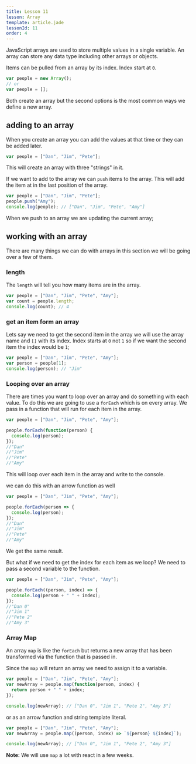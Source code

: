 ```yaml
---
title: Lesson 11
lesson: Array
template: article.jade
lessonId: 11
order: 4
---
```


JavaScript arrays are used to store multiple values in a single variable. An array can store any data type including other arrays or objects.

Items can be pulled from an array by its index. Index start at `0`.

```javascript
var people = new Array();
// or
var people = [];
```

Both create an array but the second options is the most common ways we define a new array.

## adding to an array

When you create an array you can add the values at that time or they can be added later.

```javascript
var people = ["Dan", "Jim", "Pete"];
```

This will create an array with three "strings" in it.

If we want to add to the array we can `push` items to the array. This will add the item at in the last position of the array.

```javascript
var people = ["Dan", "Jim", "Pete"];
people.push("Amy");
console.log(people); // ["Dan", "Jim", "Pete", "Amy"]
```

When we push to an array we are updating the current array;

## working with an array

There are many things we can do with arrays in this section we will be going over a few of them.

### length

The `length` will tell you how many items are in the array.

```javascript
var people = ["Dan", "Jim", "Pete", "Amy"];
var count = people.length;
console.log(count); // 4
```

### get an item form an array

Lets say we need to get the second item in the array we will use the array name and `[]` with its index. Index starts at `0` not `1` so if we want the second item the index would be `1`;

```javascript
var people = ["Dan", "Jim", "Pete", "Amy"];
var person = people[1];
console.log(person); // "Jim"
```

### Looping over an array

There are times you want to loop over an array and do something with each value. To do this we are going to use a `forEach` which is on every array. We pass in a function that will run for each item in the array.

```javascript
var people = ["Dan", "Jim", "Pete", "Amy"];

people.forEach(function(person) {
  console.log(person);
});
//"Dan"
//"Jim"
//"Pete"
//"Amy"
```

This will loop over each item in the array and write to the console.

we can do this with an arrow function as well

```javascript
var people = ["Dan", "Jim", "Pete", "Amy"];

people.forEach(person => {
  console.log(person);
});
//"Dan"
//"Jim"
//"Pete"
//"Amy"
```

We get the same result.

But what if we need to get the index for each item as we loop? We need to pass a second variable to the function.

```javascript
var people = ["Dan", "Jim", "Pete", "Amy"];

people.forEach((person, index) => {
  console.log(person + " " + index);
});
//"Dan 0"
//"Jim 1"
//"Pete 2"
//"Amy 3"
```

### Array Map

An array `map` is like the `forEach` but returns a new array that has been transformed via the function that is passed in.

Since the `map` will return an array we need to assign it to a variable.

```javascript
var people = ["Dan", "Jim", "Pete", "Amy"];
var newArray = people.map(function(person, index) {
  return person + " " + index;
});

console.log(newArray); // ["Dan 0", "Jim 1", "Pete 2", "Amy 3"]
```

or as an arrow function and string template literal.

```javascript
var people = ["Dan", "Jim", "Pete", "Amy"];
var newArray = people.map((person, index) => `${person} ${index}`);

console.log(newArray); // ["Dan 0", "Jim 1", "Pete 2", "Amy 3"]
```

**Note:** We will use `map` a lot with react in a few weeks.
